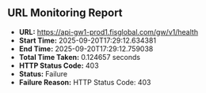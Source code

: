 ## URL Monitoring Report

- **URL:** https://api-gw1-prod1.fisglobal.com/gw/v1/health
- **Start Time:** 2025-09-20T17:29:12.634381
- **End Time:** 2025-09-20T17:29:12.759038
- **Total Time Taken:** 0.124657 seconds
- **HTTP Status Code:** 403
- **Status:** Failure
- **Failure Reason:** HTTP Status Code: 403
